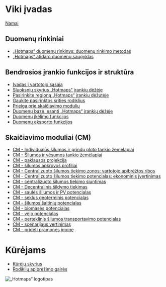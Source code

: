 <h1> Viki įvadas </h1><p> <a href="Home">Namai</a> </p><h2> Duomenų rinkiniai </h2><ul><li> <a href="en-Hotmaps-data-set-method-of-data-collection">„Hotmaps“ duomenų rinkinys: duomenų rinkimo metodas</a> </li><li> <a href="en-Hotmaps-open-data-repositories">„Hotmaps“ atidaro duomenų saugyklas</a> </li></ul><h2> Bendrosios įrankio funkcijos ir struktūra </h2><ul><li> <a href="en-Introduction-to-user-interface">Įvadas į vartotojo sąsają</a> </li><li> <a href="en-Layers-section-in-the-Hotmaps-toolbox">Sluoksnių skyrius „Hotmaps“ įrankių dėžėje</a> </li><li> <a href="en-Select-a-region-in-the-Hotmaps-toolbox">Pasirinkite regioną „Hotmaps“ įrankių dėžutėje</a> </li><li> <a href="en-Retrieve-indicators-of-a-selected-area">Gaukite pasirinktos srities rodiklius</a> </li><li> <a href="en-Access-to-calculation-modules">Prieiga prie skaičiavimo modulių</a> </li><li> <a href="en-Database-behind-the-Hotmaps-toolbox">Duomenų bazė, esanti „Hotmaps“ įrankių dėžėje</a> </li><li> <a href="en-Data-upload-functionalities">Duomenų įkėlimo funkcijos</a> </li><li> <a href="en-Data-export-functionalities">Duomenų eksporto funkcijos</a> </li></ul><h2> Skaičiavimo moduliai (CM) </h2><ul><li> <a href="en-CM-Customized-heat-and-floor-area-density-maps">CM - Individualūs šilumos ir grindų ploto tankio žemėlapiai</a> </li><li> <a href="en-CM-Scale-heat-and-cool-density-maps">CM - Šilumos ir vėsumos tankio žemėlapiai</a> </li><li> <a href="en-CM-Demand-projection">CM - paklausos projekcija</a> </li><li> <a href="en-CM-Heat-load-profiles">CM - šilumos apkrovos profiliai</a> </li><li> <a href="en-CM-District-heating-potential-areas-user-defined-thresholds">CM - Centralizuoto šilumos tiekimo zonos: vartotojo apibrėžtos ribos</a> </li><li> <a href="en-CM-District-heating-potential-economic-assessment">CM - Centralizuoto šilumos tiekimo potencialas: ekonominis įvertinimas</a> </li><li> <a href="en-CM-District-heating-supply-dispatch">CM - centralizuoto šilumos tiekimo siuntimas</a> </li><li> <a href="en-CM-Decentral-heating-supply">CM - Decentralinis šildymo tiekimas</a> </li><li> <a href="en-CM-Solar-thermal-and-PV-potential">CM - saulės šilumos ir PV potencialas</a> </li><li> <a href="en-CM-Shallow-geothermal-potential">CM - seklus geoterminis potencialas</a> </li><li> <a href="en-CM-Heat-source-potential">CM - šilumos šaltinių potencialas</a> </li><li> <a href="en-CM-Biomass-potential">CM - biomasės potencialas</a> </li><li> <a href="en-CM-Wind-potential">CM - vėjo potencialas</a> </li><li> <a href="en-CM-Excess-heat-transport-potential">CM - perteklinis šilumos transportavimo potencialas</a> </li><li> <a href="en-CM-Scenario-assessment">CM - scenarijaus vertinimas</a> </li><li> <a href="en-CM-Add-industry-plant">CM - pridėti pramonės įmonę</a> </li></ul><h1> Kūrėjams </h1><ul><li> <a href="en-Developers">Kūrėjų skyrius</a> </li><li> <a href="en-Guidelines-for-defining-indicators">Rodiklių apibrėžimo gairės</a> </li></ul><p><img alt="„Hotmaps“ logotipas" src="https://www.hotmaps-project.eu/wp-content/uploads/2017/02/logo.svg"/></p>